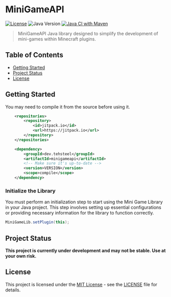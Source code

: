 # MiniGameAPI

[![License](https://img.shields.io/badge/license-MIT-blue.svg)](LICENSE)
![Java Version](https://img.shields.io/badge/Java-17%2B-blue.svg)
[![Java CI with Maven](https://github.com/TehSteel/MiniGameAPI/actions/workflows/maven.yml/badge.svg?branch=main)](https://github.com/TehSteel/MiniGameAPI/actions/workflows/maven.yml)

> MiniGameAPI Java library designed to simplify the development of mini-games within Minecraft plugins.


## Table of Contents

- [Getting Started](#getting-started)
- [Project Status](#project-status)
- [License](#license)

## Getting Started
You may need to compile it from the source before using it.

```xml
	<repositories>
		<repository>
		    <id>jitpack.io</id>
		    <url>https://jitpack.io</url>
		</repository>
	</repositories>

    <dependency>
        <groupId>dev.tehsteel</groupId>
        <artifactId>minigameapi</artifactId>
        <!-- Make sure it's up-to-date -->
        <version>VERSION</version>
        <scope>compile</scope>
    </dependency>
```

### Initialize the Library

You must perform an initialization step to start using the Mini Game Library in your Java project. This step involves setting up essential configurations or providing necessary information for the library to function correctly.

```java
MiniGameLib.setPlugin(this);
```

## Project Status
<b>This project is currently under development and may not be stable. Use at your own risk.</b>

## License
This project is licensed under the [MIT License](LICENSE) - see the [LICENSE](LICENSE) file for details.
